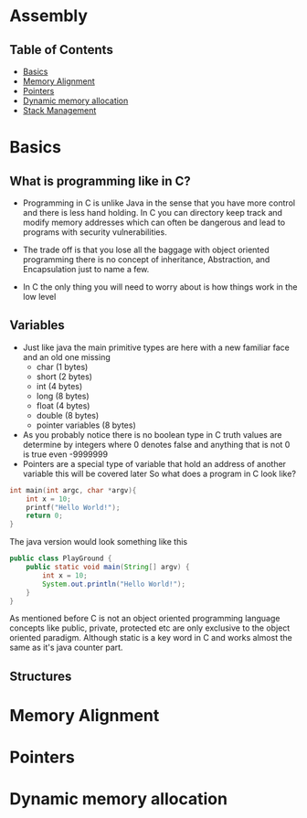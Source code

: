 # Assembly


## Table of Contents
- [Basics](#basics)
- [Memory Alignment](#memory-alignment)
- [Pointers](#pointers)
- [Dynamic memory allocation](#dynamic-memory-allocation)
- [Stack Management](#stack-management)



# Basics

## What is programming like in C?
- Programming in C is unlike Java in the sense that you have more control and there is less hand holding. In C you can directory keep track and modify memory addresses which can often be dangerous and lead to programs with security vulnerabilities. 

- The trade off is that you lose all the baggage with object oriented programming there is no concept of inheritance, Abstraction, and Encapsulation just to name a few.

- In C the only thing you will need to worry about is how things work in the low level
## Variables
- Just like java the main primitive types are here with a new familiar face and an old one missing
  - char (1 bytes)
  - short (2 bytes)
  - int (4 bytes)
  - long (8 bytes)
  - float (4 bytes) 
  - double (8 bytes)
  - pointer variables (8 bytes)
- As you probably notice there is no boolean type in C truth values are determine by integers where 0 denotes false and anything that is not 0 is true even -9999999
- Pointers are a special type of variable that hold an address of another variable this will be covered later
So what does a program in C look like?
```C
int main(int argc, char *argv){
    int x = 10;
    printf("Hello World!");
    return 0;
}
```
The java version would look something like this
```Java
public class PlayGround {
	public static void main(String[] argv) {
		int x = 10;
		System.out.println("Hello World!");
	}
}
```
As mentioned before C is not an object oriented programming language concepts like public, private, protected etc are only exclusive to the object oriented paradigm. Although static is a key word in C and works almost the same as it's java counter part.




## Structures


# Memory Alignment


# Pointers


# Dynamic memory allocation




 


